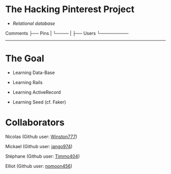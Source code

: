 # The Hacking Pinterest Project #

* *Relational database*

Comments
    ├── Pins 
    |    └────
    |         ├── Users
    └─────────

---

# The Goal #

* Learning Data-Base 

* Learning Rails

* Learning ActiveRecord

* Learning Seed (cf. Faker)

# Collaborators

Nicolas (Github user: [Winston777](https://github.com/winston777))

Mickael (Github user: [jango974](https://github.com/jango974))

Stéphane (Github user: [Timmo404](https://github.com/Timmo404))

Elliot (Github user: [nomoon456](https://github.com/nomoon456))
